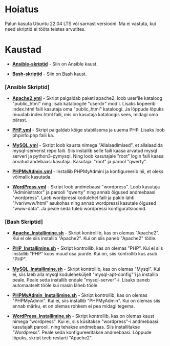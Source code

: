 # Hoiatus
Palun kasuta Ubuntu 22.04 LTS või sarnast versiooni.
Ma ei vastuta, kui need skriptid ei tööta teistes arvutites.
# Kaustad
* [__Ansible-skriptid__](https://github.com/CYAHUB/AHLS-Skriptid/tree/main/Ansible-skriptid) - Siin on Ansible kaust.

* [__Bash-skriptid__](https://github.com/CYAHUB/AHLS-Skriptid/tree/main/Bash-skriptid) - Siin on Bash kaust.

### [Ansible Skriptid]

* [__Apache2.yml__](https://github.com/CYAHUB/AHLS-Skriptid/blob/main/Ansible-skriptid/Apache2.yml) - Skript paigaldab paketi apache2, loob user'ile kataloog "public_html" ning lisab kataloogile "userdir" mod'i. Lisaks kopeerib index.html faili kasutaja oma "public_html" kataloogi. Ja lõppude lõpuks muudab index.html faili, mis on kasutaja kataloogis sees, midagi oma pärast.

* [__PHP.yml__](https://github.com/CYAHUB/AHLS-Skriptid/blob/main/Ansible-skriptid/PHP.yml) - Skript paigaldab kõige stabiilsema ja uuema PHP. Lisaks loob phpinfo.php faili ka. 

* [__MySQL.yml__](https://github.com/CYAHUB/AHLS-Skriptid/blob/main/Ansible-skriptid/MySQL.yml) - Skript loob kausta nimega "Allalaadimised", et allalaadida mysql-serverist repo faili. Siis installib selle faili kaasa arvatud mysql serveri ja python3-pymysql. Ning loob kasutajale "root" login faili kaasa arvatud andebaasi kasutaja. Kasutaja: "root" ja parool "qwerty".

* [__PHPMyAdmin.yml__](https://github.com/CYAHUB/AHLS-Skriptid/blob/main/Ansible-skriptid/PHPMyAdmin.yml) - Installib PHPMyAdmini ja konfigureerib nii, et oleks võimalik kasutada.

* [__WordPress.yml__](https://github.com/CYAHUB/AHLS-Skriptid/blob/main/Ansible-skriptid/WordPress.yml) - Skript loob andmebaasi "wordpress". Loob kasutaja "Administrator" ja parooli "qwerty" ning annab õigused andmebaasi "wordpress". Laeb wordpressi kodulehel faili ja pakib lahti "/var/www/html" asukohas ning annab wordpressi kasutale õigused "www-data". Ja peale seda tuleb wordpressi konfiguratsioonid.

### [Bash Skriptid]

* [__Apache_Installimine.sh__](https://github.com/CYAHUB/AHLS-Skriptid/blob/main/Bash-skriptid/Apache_Installimine.sh) - Skript kontrollib, kas on olemas "Apache2". Kui ei ole siis installib "Apache2". Kui on siis paneb "Apache2" tööle.

* [__PHP_Installimine.sh__](https://github.com/CYAHUB/AHLS-Skriptid/blob/main/Bash-skriptid/PHP_Installimine.sh) - Skript kontrollib, kas on olemas "PHP". Kui ei siis installib "PHP" koos muud osa juurde. Kui on, siis kontrollib kus asub "PHP".

* [__MySQL_Installimine.sh__](https://github.com/CYAHUB/AHLS-Skriptid/blob/main/Bash-skriptid/MySQL_Installimine.sh) - Skript kontrollib, kas on olemas "Mysql". Kui ei, siis laeb alla mysql koduleheküljelt "mysql-apt-config"'i ja installib peale. Peale seda installib endale "mysql-server"-i. Lisaks paneb automaatselt tööle kui masin läheb tööle.

* [__PHPMyAdmin_Installimine.sh__](https://github.com/CYAHUB/AHLS-Skriptid/blob/main/Bash-skriptid/PHPMyAdmin_Installimine.sh) - Skript kontrollib, kas on olemas "PHPMyAdmin". Kui ei, siis installib "PHPMyAdmin". Kui on olemas siis annab märku, et on olemas rohkem ei pea midagi tegema.

* [__WordPress_Installimine.sh__](https://github.com/CYAHUB/AHLS-Skriptid/blob/main/Bash-skriptid/WordPress_Installimine.sh) - Skript kontrollib, kas on olemas kaust nimega "wordpress". Kui ei, siis küsitakse "wordpress"-i andmebaasi kasutajalt parooli, ning tehakse andmebaas. Siis installitakse "Wordpress". Peale seda konfigureeritakse andmebaasi. Lõppude lõpuks, skript teeb restarti "Apache2".
